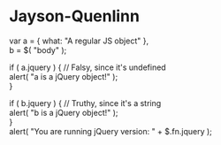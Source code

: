 Jayson-Quenlinn
===============

var a = { what: "A regular JS object" },  
  b = $( "body" );  
   
if ( a.jquery ) { // Falsy, since it's undefined  
  alert( "a is a jQuery object!" );  
}  
   
if ( b.jquery ) { // Truthy, since it's a string  
    alert( "b is a jQuery object!" );  
}  
alert( "You are running jQuery version: " + $.fn.jquery );  
